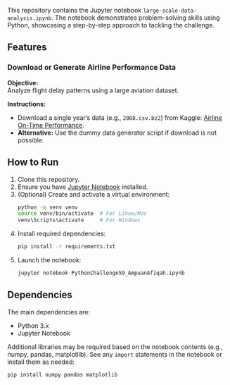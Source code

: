 This repository contains the Jupyter notebook `large-scale-data-analysis.ipynb`. The notebook demonstrates problem-solving skills using Python, showcasing a step-by-step approach to tackling the challenge.

## Features

### Download or Generate Airline Performance Data

**Objective:**  
Analyze flight delay patterns using a large aviation dataset.

**Instructions:**
- Download a single year’s data (e.g., `2008.csv.bz2`) from Kaggle: [Airline On-Time Performance](https://www.kaggle.com/datasets/usdot/flight-delays).
- **Alternative:** Use the dummy data generator script if download is not possible.


## How to Run

1. Clone this repository.
2. Ensure you have [Jupyter Notebook](https://jupyter.org/install) installed.
3. (Optional) Create and activate a virtual environment:
    ```bash
    python -m venv venv
    source venv/bin/activate  # For Linux/Mac
    venv\Scripts\activate     # For Windows
    ```
4. Install required dependencies:
    ```bash
    pip install -r requirements.txt
    ```
5. Launch the notebook:
    ```bash
    jupyter notebook PythonChallenge59_AmpuanAfiqah.ipynb
    ```

## Dependencies

The main dependencies are:
- Python 3.x
- Jupyter Notebook

Additional libraries may be required based on the notebook contents (e.g., numpy, pandas, matplotlib). See any `import` statements in the notebook or install them as needed:
```bash
pip install numpy pandas matplotlib
```
